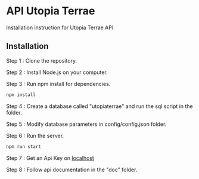 # API Utopia Terrae

Installation instruction for Utopia Terrae API

## Installation

Step 1 : Clone the repository.

Step 2 : Install Node.js on your computer.

Step 3 : Run npm install for dependencies.

```cmd
npm install
```
Step 4 : Create a database called "utopiaterrae" and run the sql script in the folder.

Step 5 : Modify database parameters in config/config.json folder.

Step 6 : Run the server.

```cmd
npm run start
```

Step 7 : Get an Api Key on [localhost](http://localhost:3000/)

Step 8 : Follow api documentation in the "doc" folder.
